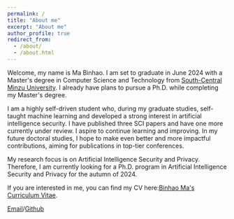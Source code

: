 ```yaml
---
permalink: /
title: "About me"
excerpt: "About me"
author_profile: true
redirect_from: 
  - /about/
  - /about.html
---
```


Welcome, my name is Ma Binhao. I am set to graduate in June 2024 with a Master's degree in Computer Science and Technology from [South-Central Minzu University](https://www.scuec.edu.cn/). I already have plans to pursue a Ph.D. while completing my Master's degree. 

I am a highly self-driven student who, during my graduate studies, self-taught machine learning and developed a strong interest in artificial intelligence security. I have published three SCI papers and have one more currently under review. I aspire to continue learning and improving. In my future doctoral studies, I hope to make even better and more impactful contributions, aiming for publications in top-tier conferences. 

My research focus is on Artificial Intelligence Security and Privacy. Therefore, I am currently looking for a Ph.D. program in Artificial Intelligence Security and Privacy for the autumn of 2024.

If you are interested in me, you can find my CV here:[Binhao Ma's Curriculum Vitae](../assets/Curriculum_Vitae.pdf).

[Email](mailto:binhaoma98@gmail.com?subject=[GitHub]%20Source%20Han%20Sans)/[Github](https://github.com/Magic-Ma-tech)



